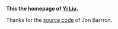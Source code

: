 **This the homepage of [Yi Liu](https://liu-yii.github.io).**

Thanks for the [source code](https://jonbarron.info/) of Jon Barrron.

